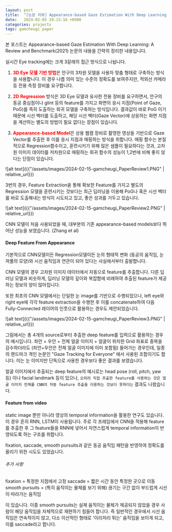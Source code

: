 ```yaml
---
layout: post
title:  "[논문 리뷰] Appearance-based Gaze Estimation With Deep Learning: A Review and Benchmark"
date:   2024-02-05 19:15:16 +0900
categories: projects
tags: gamcheugi paper
---
```


본 포스트는 Appearance-based Gaze Estimation With Deep Learning: A Review and Benchmark(2021) 논문의 내용을 간략히 정리한 내용입니다. 

실시간 Eye tracking에는 크게 3갈래의 접근 방식으로 나뉩니다. 

1. <b><font color=red>3D Eye 모델 기반 방법</font></b>은 안구의 3차원 모델을 사용자 맞춤 형태로 구축하는 방식을 사용합니다. 이 경우 나름 의미 있는 수준의 정확도를 보여주지만, 적외선 카메라 등 전용 측정 장비를 요구합니다.

2. <b><font color=red>2D Regression</font></b> 방식은 3D Eye 모델과 유사한 전용 장비를 요구하면서, 안구의 동공 중심점이나 glint 등의 feature를 가지고 화면의 응시 지점(Point of Gaze, PoG)를 즉히 도출하는 회귀 모델을 구축하는 방식입니다. 결과값이 바로 PoG 이기 때문에 시선 벡터를 도출하고, 해당 시선 벡터(Gaze Vector)에 상응하는 화면 지점을 계산하는 별도의 방법이 필요 없다는 장점이 있습니다. 

3. <b><font color=red>Appearance-based Model</font></b>은 상용 웹캠 장비로 촬영한 영상을 기반으로 Gaze Vector를 추출한 후 이를 응시 지점과 매핑하는 방식을 취합니다. 매핑 함수는 본질적으로 Regression함수이고, 훈련시키기 위해 많은 샘플이 필요하다는 것과, 고차원 이미지 데이터를 저차원으로 매핑하는 회귀 함수의 성능이 1,2번에 비해 좋지 않다는 단점이 있습니다. 

![alt text]({{"/assets/images/2024-02-15-gamcheugi_PaperReview1.PNG" | relative_url}})

3번의 경우, Feature Extraction을 통해 확보한 Feature를 가지고 별도의 Regression 모델을 훈련시키는 것보다는 최근 딥러닝을 이용해 PoG나 혹은 시선 벡터를 바로 도출해내는 방식이 시도되고 있고, 좋은 성과를 거두고 있습니다. 

![alt text]({{"/assets/images/2024-02-15-gamcheugi_PaperReview2.PNG" | relative_url}})

CNN 모델이 처음 사용되었을 때, 대부분의 기존 appearance-based models보다 뛰어난 성능을 보였습니다. (Zhang et al)

#### Deep Feature From Appearance

기본적으로 CNN모델이든 Regression모델이든 눈의 형태적 변화 (동공의 움직임, 눈꺼풀의 모양)와 시선 움직임과 연관이 되어 있다는 사실에서부터 출발합니다.

CNN 모델의 경우 고차원 이미지 데이터에서 자동으로 feature를 추출합니다. 다른 딥러닝 모델과 비슷하게, 딥러닝 모델의 깊이와 복잡함에 비례하여 추출된 feature가 제공하는 정보의 양이 많아집니다.

또한 최초의 CNN 모델에서는 단일한 눈 image를 기반으로 수행되었으나, left eye와 right eye에 각각 feature extraction을 수행한 후 이를 concatenate하여 다음 Fully-Connected 레이어의 인풋으로 활용하는 경우도 제안되었습니다. 

![alt text]({{"/assets/images/2024-02-15-gamcheugi_PaperReview3.PNG" | relative_url}})

그림에서는 총 4개의 source로부터 추출한 deep feature를 입력으로 활용하는 경우의 예시입니다. 좌안 + 우안 + 전체 얼굴 이미지 + 얼굴이 위치한 Grid 좌표로 중복을 감수하더라도 (좌안+우안은 전체 얼굴 이미지에 이미 포함됨) 들어가는 경우인데, 일종의 랜드마크 격인 논문인 "Gaze Tracking for Everyone" 에서 사용된 조합이기도 합니다. 이는 눈 이미지만 단독으로 사용한 경우보다 좋은 결과를 보였습니다. 

얼굴 이미지에서 추출되는 deep feature의 예시로는 head pose (roll, pitch, yaw 등) 이나 facial landmark 등이 있으나, `오히려 직접 추출한 feature를 사용하는 것은 얼굴 이미지 전체를 CNN의 자동 feature 추출을 이용하는 것보다 못하다는` 결과도 나왔습니다. 

#### Feature from video
static image 뿐만 아니라 영상의 temporal information을 활용한 연구도 있습니다. 이 경우 흔히 RNN, LSTM이 사용됩니다. 주로 각 프레임에서 CNN을 적용해 feature를 추출한 후 그 feature들을 RNN에 넣어서 자연스럽게 temporal information이 반영되도록 하는 구조를 취합니다.

fixation, saccade, smooth pursuits과 같은 동공 움직임 패턴을 반영하여 정확도를 올리기 위한 시도도 있었습니다.

###### 추가 사항
fixation = 특정한 지점에서 고정
saccade = 짧은 시간 동안 특정한 곳으로 이동
smooth pursuits = (특히 움직이는 물체를 보기 위해) 끊기는 구간 없이 부드럽게 시선이 따라가는 움직임

이 있습니다. 이중 smooth pursuits는 실제 움직이는 물체가 제공되지 않았을 경우 사람이 해당 움직임을 자체적으로 재현하기 힘들어 합니다. 즉 일반적인 경우에서 시선 움직임은 연속적이지 않고, 다소 이산적인 형태로 '이리저리 튀는' 움직임을 보이게 되고, 이를 saccade라고 합니다. 







